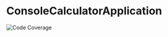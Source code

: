 # ConsoleCalculatorApplication
![Code Coverage](https://img.shields.io/badge/Code%20Coverage-80%25-yellow?style=flat)
